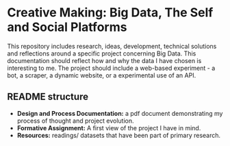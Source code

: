 # Creative Making: Big Data, The Self and Social Platforms

This repository includes research, ideas, development, technical solutions and reflections around a specific project concerning Big Data.
This documentation should reflect how and why the data I have chosen is interesting to me. The project should include
a web-based experiment - a bot, a scraper, a dynamic website, or a experimental use of an API.

## README structure
- **Design and Process Documentation:** a pdf document demonstrating my process of thought and project evolution.
- **Formative Assignment:** A first view of the project I have in mind.
- **Resources:** readings/ datasets that have been part of primary research.
